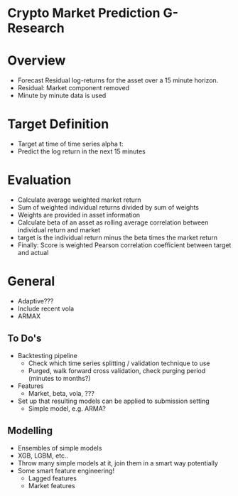# Crypto Market Prediction G-Research

# Overview
- Forecast Residual log-returns for the asset over a 15 minute horizon.
- Residual: Market component removed
- Minute by minute data is used

# Target Definition
- Target at time of time series alpha t:
- Predict the log return in the next 15 minutes

# Evaluation
- Calculate average weighted market return
- Sum of weighted individual returns divided by sum of weights
- Weights are provided in asset information
- Calculate beta of an asset as rolling average correlation between individual return and market
- target is the individual return minus the beta times the market return
- Finally: Score is weighted Pearson correlation coefficient between target and actual

# General
- Adaptive???
- Include recent vola
- ARMAX

## To Do's
- Backtesting pipeline
  - Check which time series splitting / validation technique to use
  - Purged, walk forward cross validation, check purging period (minutes to months?)
- Features
  - Market, beta, vola, ???
- Set up that resulting models can be applied to submission setting
  - Simple model, e.g. ARMA?

## Modelling
- Ensembles of simple models
- XGB, LGBM, etc..
- Throw many simple models at it, join them in a smart way potentially
- Some smart feature engineering!
  - Lagged features
  - Market features
